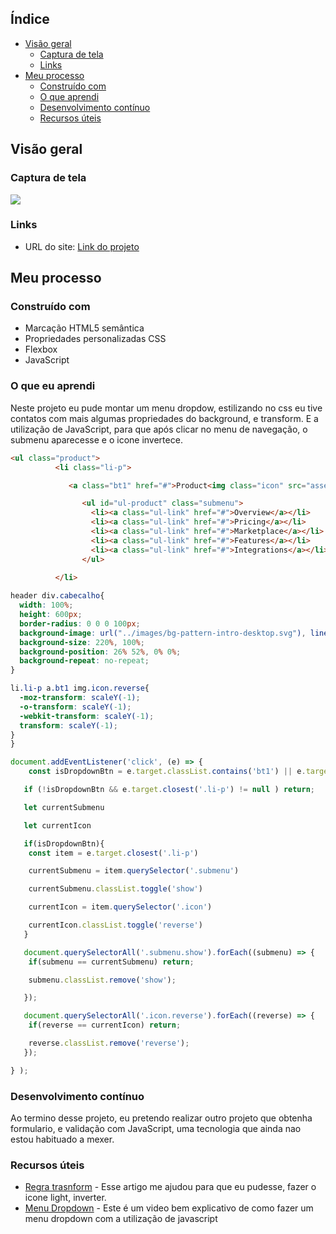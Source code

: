 ## Índice

- [Visão geral](#visão-geral)
   - [Captura de tela](#captura-de-tela)
   - [Links](#links)
- [Meu processo](#meu-processo)
   - [Construído com](#construído-com)
   - [O que aprendi](#o-que-aprendi)
   - [Desenvolvimento contínuo](#desenvolvimento-contínuo)
   - [Recursos úteis](#useful-resources)

## Visão geral

### Captura de tela

![](../images/projeto-desafiador.jpg)

### Links

 - URL do site: [Link do projeto](https://project-blogr.netlify.app)

## Meu processo

### Construído com

- Marcação HTML5 semântica
- Propriedades personalizadas CSS
- Flexbox
- JavaScript

### O que eu aprendi

Neste projeto eu pude montar um menu dropdow, estilizando no css eu tive contatos com mais algumas propriedades do background, e transform. E a utilização de JavaScript, para que após clicar no menu de navegação, o submenu aparecesse e o icone invertece. 

```html
<ul class="product">
          <li class="li-p">

             <a class="bt1" href="#">Product<img class="icon" src="assets/images/icon-arrow-light.svg" alt="icon-arrow-light"></a>

                <ul id="ul-product" class="submenu">
                  <li><a class="ul-link" href="#">Overview</a></li>
                  <li><a class="ul-link" href="#">Pricing</a></li>
                  <li><a class="ul-link" href="#">Marketplace</a></li>
                  <li><a class="ul-link" href="#">Features</a></li>
                  <li><a class="ul-link" href="#">Integrations</a></li>
                </ul>
          
          </li>
```

```css
header div.cabecalho{
  width: 100%;
  height: 600px;
  border-radius: 0 0 0 100px;
  background-image: url("../images/bg-pattern-intro-desktop.svg"), linear-gradient(138deg, #ff8f70,  #ff3d54);
  background-size: 220%, 100%;
  background-position: 26% 52%, 0% 0%;
  background-repeat: no-repeat;
}

li.li-p a.bt1 img.icon.reverse{
  -moz-transform: scaleY(-1);
  -o-transform: scaleY(-1);
  -webkit-transform: scaleY(-1);
  transform: scaleY(-1);
}
}
```
```js
document.addEventListener('click', (e) => {
    const isDropdownBtn = e.target.classList.contains('bt1') || e.target.classList.contains('icon') ;

   if (!isDropdownBtn && e.target.closest('.li-p') != null ) return;

   let currentSubmenu

   let currentIcon

   if(isDropdownBtn){
    const item = e.target.closest('.li-p')

    currentSubmenu = item.querySelector('.submenu')

    currentSubmenu.classList.toggle('show')

    currentIcon = item.querySelector('.icon')

    currentIcon.classList.toggle('reverse')
   }

   document.querySelectorAll('.submenu.show').forEach((submenu) => {
    if(submenu == currentSubmenu) return;

    submenu.classList.remove('show');

   });

   document.querySelectorAll('.icon.reverse').forEach((reverse) => {
    if(reverse == currentIcon) return;

    reverse.classList.remove('reverse');
   });

} );
```

### Desenvolvimento contínuo

  Ao termino desse projeto, eu pretendo realizar outro projeto que obtenha formulario, e validação com JavaScript, uma tecnologia que ainda nao estou habituado a mexer.

### Recursos úteis

- [Regra trasnform](https://horadecodar.com.br/2020/05/15/como-inverter-uma-imagem-com-css-espelhar-flip/) - Esse artigo me ajudou para que eu pudesse, fazer o icone light, inverter. 
- [Menu Dropdown](https://www.youtube.com/watch?v=1L50KvRK2Ic&t=1076s) - Este é um video bem explicativo de como fazer um menu dropdown com a utilização de javascript

